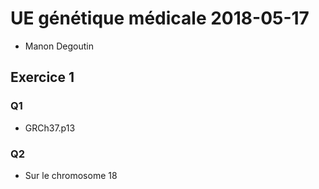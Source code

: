# UE génétique médicale 2018-05-17
* Manon Degoutin
## Exercice 1
### Q1
* GRCh37.p13
### Q2
* Sur le chromosome 18
